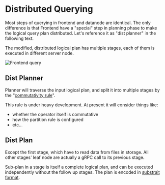 # Distributed Querying

Most steps of querying in frontend and datanode are identical. The only difference is that
Frontend have a "special" step in planning phase to make the logical query plan distributed.
Let's reference it as "dist planner" in the following text.

The modified, distributed logical plan has multiple stages, each of them is executed in different
server node.

![Frontend query](/frontend-query.png)

## Dist Planner

Planner will traverse the input logical plan, and split it into multiple stages by the "[commutativity
rule](https://github.com/GreptimeTeam/greptimedb/blob/main/docs/rfcs/2023-05-09-distributed-planner.md)".

This rule is under heavy development. At present it will consider things like:
- whether the operator itself is commutative
- how the partition rule is configured
- etc...

## Dist Plan

Except the first stage, which have to read data from files in storage. All other stages' leaf node
are actually a gRPC call to its previous stage.

Sub-plan in a stage is itself a complete logical plan, and can be executed independently without
the follow up stages. The plan is encoded in [substrait format](https://substrait.io).
